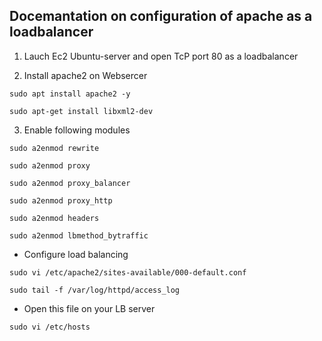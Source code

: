 ## Docemantation on configuration of apache as a loadbalancer

1. Lauch Ec2 Ubuntu-server and open TcP port 80 as a loadbalancer

2. Install apache2 on Websercer


`sudo apt install apache2 -y`

`sudo apt-get install libxml2-dev`

3. Enable following modules

`sudo a2enmod rewrite`

`sudo a2enmod proxy`

`sudo a2enmod proxy_balancer`

`sudo a2enmod proxy_http`

`sudo a2enmod headers`

`sudo a2enmod lbmethod_bytraffic`

- Configure load balancing

`sudo vi /etc/apache2/sites-available/000-default.conf`

`sudo tail -f /var/log/httpd/access_log`

- Open this file on your LB server

`sudo vi /etc/hosts`







